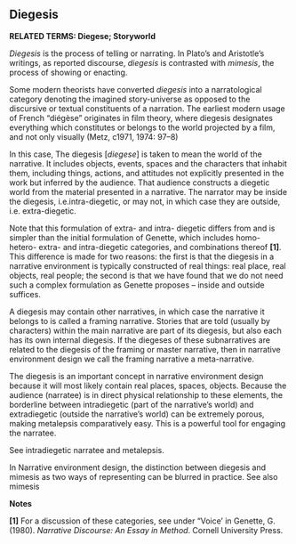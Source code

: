 ## Diegesis

**RELATED TERMS: Diegese; Storyworld**

_Diegesis_ is the process of telling or narrating. In Plato’s and Aristotle’s writings, as reported discourse, _diegesis_ is contrasted with _mimesis_, the process of showing or enacting.

Some modern theorists have converted _diegesis_ into a narratological category denoting the imagined story-universe as opposed to the discursive or textual constituents of a narration. The earliest modern usage of French “diégèse” originates in film theory, where diegesis designates everything which constitutes or belongs to the world projected by a film, and not only visually (Metz, c1971, 1974: 97–8)

In this case, The diegesis [_diegese_] is taken to mean the world of the narrative. It includes objects, events, spaces and the characters that inhabit them, including things, actions, and attitudes not explicitly presented in the work but inferred by the audience. That audience constructs a diegetic world from the material presented in a narrative. The narrator may be inside the diegesis, i.e.intra-diegetic, or may not, in which case they are outside, i.e. extra-diegetic.

Note that this formulation of extra- and intra- diegetic differs from and is simpler than the initial formulation of Genette, which includes homo- hetero- extra- and intra-diegetic categories, and combinations thereof **[1]**. This difference is made for two reasons: the first is that the diegesis in a narrative environment is typically constructed of real things: real place, real objects, real people; the second is that we have found that we do not need such a complex formulation as Genette proposes – inside and outside suffices.

A diegesis may contain other narratives, in which case the narrative it belongs to is called a framing narrative. Stories that are told (usually by characters) within the main narrative are part of its diegesis, but also each has its own internal diegesis. If the diegeses of these subnarratives are related to the diegesis of the framing or master narrative, then in narrative environment design we call the framing narrative a meta-narrative.

The diegesis is an important concept in narrative environment design because it will most likely contain real places, spaces, objects. Because the audience (narratee) is in direct physical relationship to these elements, the borderline between intradiegetic (part of the narrative’s world) and extradiegetic (outside the narrative’s world) can be extremely porous, making metalepsis comparatively easy. This is a powerful tool for engaging the narratee.

See intradiegetic narratee and metalepsis.

In Narrative environment design, the distinction between diegesis and mimesis as two ways of representing can be blurred in practice. See also mimesis

**Notes**

**[1]** For a discussion of these categories, see under “Voice’ in Genette, G. (1980). _Narrative Discourse: An Essay in Method_. Cornell University Press.

